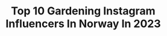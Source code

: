 ---
title: Top 10 Gardening Instagram Influencers In Norway In 2023
description: >-
  Find top gardening Instagram influencers in Norway in 2023. Most popular hashtags: #gardeninspiration #hageinspirasjon #gardendesign #garden.
platform: Instagram
hits: 16
text_top: See the most popular Instagram accounts on inBeat.
text_bottom: inBeat aggregates 16 Instagram influencers like this in Norway for you to work with.
profiles:
  - username: "cathrinedoreen"
    fullname: >-
      𝘎𝘢𝘳𝘥𝘦𝘯, 𝘪𝘯𝘵𝘦𝘳𝘪𝘰𝘳 & 𝘯𝘢𝘵𝘶𝘳𝘦 📷
    bio: >-
      ⋒ Finalist Gullfjæren 2020«Årets moderne profil»🪶 ⋒ My art @inzpero ✍🏽 ⋒ Vil du bli @vikingbad.no ambassadør?
    location: "Norway"
    followers: 160951
    engagement: 89
    commentsToLikes: 0.081742
    id: ck15tgk5lhz3s0i19pahjg2i9
    verified: false
    hashtags: "#dekton, #kj, #cosentino, #garden"
  - username: "hovelsrudhagen"
    fullname: >-
      Hovelsrud gård på Helgøya
    bio: >-
      Historical garden and farm with organic fruit, berries and chicken. Winner of Europa Nostra Award.
    location: "Norway"
    followers: 18780
    engagement: 474
    commentsToLikes: 0.027028
    id: ck14ldy0wu72j0i19hf5n2krl
    verified: false
    hashtags: "#drone, #djimavicpro, #visitinnlandet, #organic"
  - username: "tonekrok"
    fullname: >-
      Tone Kroken
    bio: >-
      Stylist, Interiørarkitekt, Designer, Art, Home& Flower Love
    location: "Norway"
    followers: 73078
    engagement: 87
    commentsToLikes: 0.020602
    id: ck6twaz7yqzek0j71lal8z7ot
    verified: false
    hashtags: "#homestyle, #design, #interiorinspo, #terrasseliv"
  - username: "villakildal"
    fullname: >-
      Birthe | Interiørdesigner
    bio: >-
      Hus & Hage🌳 Arbeid utført av oss Content Creator Winner of; *Årets Gullfjær 2021 *Uterom 2020 *Stue 2019 *Kjøkken 2018 Semifinalist Vixen 2018/2019
    location: "Norway"
    followers: 80129
    engagement: 299
    commentsToLikes: 0.201880
    id: ck6tp7dl3i8ik0j71edl35sm0
    verified: false
    hashtags: "#gardeninspiration, #hagedesign, #archilovers, #architecture"
  - username: "lenespedersen"
    fullname: >-
      Lene S. Pedersen
    bio: >-
      🔹Renovating house/garden🔨 🔹Winner of Gullfjæren, Årets kjøkken 2020🎉 🔹 Finalist Gullfjæren 2018, 2019, 2020🎉 🔹2.pl. Awards 2017🎉
    location: "Norway"
    followers: 50591
    engagement: 156
    commentsToLikes: 0.129745
    id: ck6u9f7ckx7rw0j71ubtvgeai
    verified: false
    hashtags: "#finahem, #soveromsinspo, #inspirasjonsguidennorge, #interiordesignideas"
  - username: "holstedhanne"
    fullname: >-
      Hanne - Hage & Interiør & Diy
    bio: >-
      Award winning influencer Årets uteplass 2018 For repost:#dittuterom Garden🌿uterom🌿interior🌿Diy Epost:holstedhanne@gmail.com
    location: "Norway"
    followers: 26513
    engagement: 399
    commentsToLikes: 0.112137
    id: ck6ucagsyegfl0j71fhyhm7ut
    verified: false
    hashtags: "#christmas, #cosentino, #uterom, #gardendesign"
  - username: "hagekolonien"
    fullname: >-
      Hagekolonien
    bio: >-
      Jane Ødegaard 🖌| Journalist & photo Lev Landlig - Hageliv & Uterom 🍀| Solvang Allotment in Oslo 🌸| Flowers & interior 🐈| My cat, bees, birds 🐝🕊
    location: "Norway"
    followers: 3391
    engagement: 923
    commentsToLikes: 0.076138
    id: ckaoyum1mj5f60i78a7giv4ix
    verified: false
    hashtags: "#nature, #gardens, #gardeninspiration, #birdwatching"
  - username: "cathrineshusoghage"
    fullname: >-
      c a t h r i n e ✞  /Norway🇳🇴
    bio: >-
      Inspirasjon fra mitt hus, hage og drivhus🌱Fredrikstad Hageliv 4/18 Please cred my pictures
    location: "Norway"
    followers: 9199
    engagement: 389
    commentsToLikes: 0.032356
    id: ck5bwnx9um2c10i11008773os
    verified: false
    hashtags: "#hagelivoguterom, #gardeninspiration, #garden, #kj"
  - username: "ingridivarson"
    fullname: >-
      Ingrid Suhr Olsen
    bio: >-
      Norwegian living in Copenhagen🇳🇴🇩🇰 Proud dog-mom of Leopold 🐶 Welcome to my world of: Fashion👗 Interior🏡 Travel✈️ ✉️ ingridivarson@hotmail.com
    location: "Norway"
    followers: 14818
    engagement: 251
    commentsToLikes: 0.059799
    id: ck0vwbsv4szr10i192bnfjexo
    verified: false
    hashtags: "#girlstraveleurope, #tuscany, #elegantwoman, #zarawoman"
  - username: "interiormerete"
    fullname: >-
      Merete Jæger
    bio: >-
      ▪️Interior with a touch of nature ▪️Sunsets ▪️Maura, Norway🇳🇴
    location: "Norway"
    followers: 71425
    engagement: 848
    commentsToLikes: 0.048202
    id: ck5cc55sbgqp40i11ppxx5cv2
    verified: false
    hashtags: "#color, #table, #window, #terrace"
---